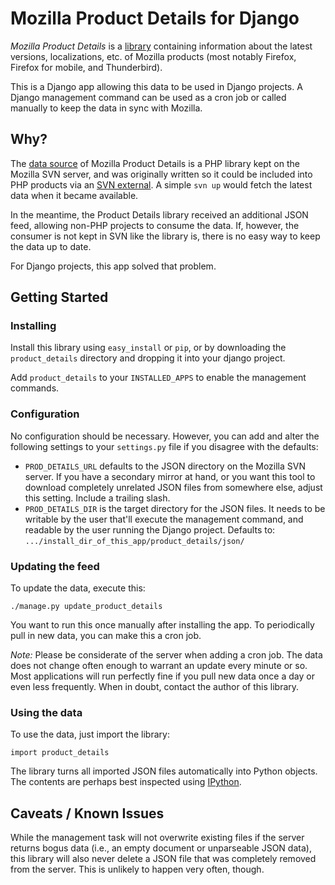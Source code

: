 Mozilla Product Details for Django
==================================

*Mozilla Product Details* is a [library][readme] containing information about
the latest versions, localizations, etc. of Mozilla products (most notably
Firefox, Firefox for mobile, and Thunderbird).

This is a Django app allowing this data to be used in Django projects. A
Django management command can be used as a cron job or called manually
to keep the data in sync with Mozilla.

[readme]: http://viewvc.svn.mozilla.org/vc/libs/product-details/README?view=markup
[Mozilla]: http://www.mozilla.org
[Django]: http://www.djangoproject.com/

Why?
----
The [data source][viewvc] of Mozilla Product Details is a PHP library kept
on the Mozilla SVN server, and was originally written so it could be included
into PHP products via an [SVN external][SVNext]. A simple ``svn up`` would
fetch the latest data when it became available.

In the meantime, the Product Details library received an additional JSON feed,
allowing non-PHP projects to consume the data. If, however, the consumer is
not kept in SVN like the library is, there is no easy way to keep the data
up to date.

For Django projects, this app solved that problem.

[viewvc]: http://viewvc.svn.mozilla.org/vc/libs/product-details/
[SVNext]: http://svnbook.red-bean.com/en/1.0/ch07s03.html

Getting Started
---------------
### Installing
Install this library using ``easy_install`` or ``pip``, or by downloading
the ``product_details`` directory and dropping it into your django project.

Add ``product_details`` to your ``INSTALLED_APPS`` to enable the management
commands.

### Configuration
No configuration should be necessary. However, you can add and alter the
following settings to your ``settings.py`` file if you disagree with the
defaults:

* ``PROD_DETAILS_URL`` defaults to the JSON directory on the Mozilla SVN
  server. If you have a secondary mirror at hand, or you want this tool to
  download completely unrelated JSON files from somewhere else, adjust this
  setting. Include a trailing slash.
* ``PROD_DETAILS_DIR`` is the target directory for the JSON files. It needs to
  be writable by the user that'll execute the management command, and readable
  by the user running the Django project. Defaults to:
  ``.../install_dir_of_this_app/product_details/json/``

### Updating the feed
To update the data, execute this:

    ./manage.py update_product_details

You want to run this once manually after installing the app. To periodically
pull in new data, you can make this a cron job.

*Note:* Please be considerate of the server when adding a cron job. The data
does not change often enough to warrant an update every minute or so. Most
applications will run perfectly fine if you pull new data once a day or even
less frequently. When in doubt, contact the author of this library.

### Using the data
To use the data, just import the library:

    import product_details

The library turns all imported JSON files automatically into Python objects.
The contents are perhaps best inspected using [IPython][ipython].

[ipython]: http://ipython.scipy.org/

Caveats / Known Issues
----------------------
While the management task will not overwrite existing files if the server
returns bogus data (i.e., an empty document or unparseable JSON data), this
library will also never delete a JSON file that was completely removed from
the server. This is unlikely to happen very often, though.
